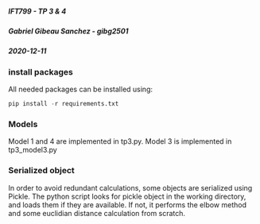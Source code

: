 ##### IFT799 - TP 3 & 4
##### Gabriel Gibeau Sanchez - gibg2501
##### 2020-12-11


### install packages
All needed packages can be installed using:

```python
pip install -r requirements.txt
```

### Models
Model 1 and 4 are implemented in tp3.py. Model 3 is implemented in tp3_model3.py

### Serialized object
In order to avoid redundant calculations, some objects are serialized using Pickle. The python script looks for 
pickle object in the working directory, and loads them if they are available. If not, it performs the elbow method 
and some euclidian distance calculation from scratch.